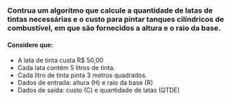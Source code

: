 ### Contrua um algoritmo que calcule a quantidade de latas de tintas necessárias e o custo para pintar tanques cilíndricos de combustível, em que são fornecidos a altura e o raio da base. 

#### Considere que:
- A lata de tinta custa R$ 50,00 
- Cada lata contém 5 litros de tinta.
- Cada litro de tinta pinta 3 metros quadrados.
- Dados de entrada: altura (H) e raio da base (R)
- Dados de saída: custo (C) e quantidade de latas (QTDE)